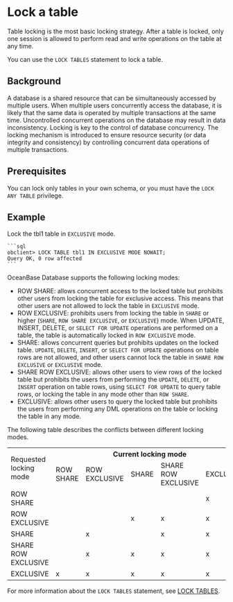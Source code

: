 # Lock a table

Table locking is the most basic locking strategy. After a table is locked, only one session is allowed to perform read and write operations on the table at any time.

You can use the `LOCK TABLES` statement to lock a table.

## Background

A database is a shared resource that can be simultaneously accessed by multiple users. When multiple users concurrently access the database, it is likely that the same data is operated by multiple transactions at the same time. Uncontrolled concurrent operations on the database may result in data inconsistency. Locking is key to the control of database concurrency. The locking mechanism is introduced to ensure resource security (or data integrity and consistency) by controlling concurrent data operations of multiple transactions.

## Prerequisites

You can lock only tables in your own schema, or you must have the `LOCK ANY TABLE` privilege.

## Example

Lock the tbl1 table in `EXCLUSIVE` mode.

    ```sql
    obclient> LOCK TABLE tbl1 IN EXCLUSIVE MODE NOWAIT;
    Query OK, 0 row affected
    ```

OceanBase Database supports the following locking modes:

* ROW SHARE: allows concurrent access to the locked table but prohibits other users from locking the table for exclusive access. This means that other users are not allowed to lock the table in `EXCLUSIVE` mode.
* ROW EXCLUSIVE: prohibits users from locking the table in `SHARE` or higher (`SHARE`, `ROW SHARE EXCLUSIVE`, or `EXCLUSIVE`) mode. When UPDATE, INSERT, DELETE, or `SELECT FOR UPDATE` operations are performed on a table, the table is automatically locked in `ROW EXCLUSIVE` mode.
* SHARE: allows concurrent queries but prohibits updates on the locked table. `UPDATE`, `DELETE`, `INSERT`, or `SELECT FOR UPDATE` operations on table rows are not allowed, and other users cannot lock the table in `SHARE ROW EXCLUSIVE` or `EXCLUSIVE` mode.
* SHARE ROW EXCLUSIVE: allows other users to view rows of the locked table but prohibits the users from performing the `UPDATE`, `DELETE`, or `INSERT` operation on table rows, using `SELECT FOR UPDATE` to query table rows, or locking the table in any mode other than `ROW SHARE`.
* EXCLUSIVE: allows other users to query the locked table but prohibits the users from performing any DML operations on the table or locking the table in any mode.

The following table describes the conflicts between different locking modes.

<table>
   <tr>
       <td rowspan="2">Requested locking mode</td>
       <th colspan="6">Current locking mode</th>
   </tr>
   <tr>
       <td>ROW SHARE</td>
       <td>ROW EXCLUSIVE</td>
       <td>SHARE</td>
       <td>SHARE ROW EXCLUSIVE</td>
       <td>EXCLUSIVE</td>
   </tr>
   <tr>
       <td>ROW SHARE</td>
       <td></td>
       <td></td>
       <td></td>
       <td></td>
       <td>x</td>
   </tr>
   <tr>
       <td>ROW EXCLUSIVE</td>
       <td></td>
       <td></td>
       <td>x</td>
       <td>x</td>
       <td>x</td>
   </tr>
   <tr>
       <td>SHARE</td>
       <td></td>
       <td>x</td>
       <td></td>
       <td>x</td>
       <td>x</td>
   </tr>
   <tr>
       <td>SHARE ROW EXCLUSIVE</td>
       <td></td>
       <td>x</td>
       <td>x</td>
       <td>x</td>
       <td>x</td>
   </tr>
   <tr>
       <td>EXCLUSIVE</td>
       <td>x</td>
       <td>x</td>
       <td>x</td>
       <td>x</td>
       <td>x</td>
   </tr>
</table>

For more information about the `LOCK TABLES` statement, see [LOCK TABLES](../../../../4.development-reference/1.sql-syntax/3.common-tenant-of-oracle-mode/9.sql-statement-of-oracle-mode/3.dcl-of-oracle-mode/20.lock-table-of-oracle-mode.md).
